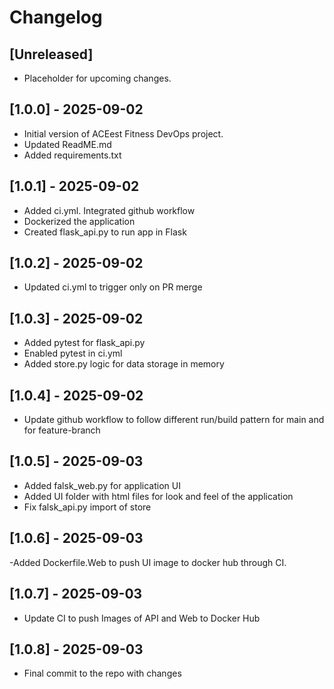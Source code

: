 # Changelog

## [Unreleased]
- Placeholder for upcoming changes.

## [1.0.0] - 2025-09-02
- Initial version of ACEest Fitness DevOps project.
- Updated ReadME.md
- Added requirements.txt

## [1.0.1] - 2025-09-02
- Added ci.yml. Integrated github workflow
- Dockerized the application
- Created flask_api.py to run app in Flask

## [1.0.2] - 2025-09-02
- Updated ci.yml to trigger only on PR merge

## [1.0.3] - 2025-09-02
- Added pytest for flask_api.py
- Enabled pytest in ci.yml
- Added store.py logic for data storage in memory

## [1.0.4] - 2025-09-02
- Update github workflow to follow different run/build pattern for main and for feature-branch

## [1.0.5] - 2025-09-03
- Added falsk_web.py for application UI
- Added UI folder with html files for look and feel of the application
- Fix falsk_api.py import of store

## [1.0.6] - 2025-09-03
-Added Dockerfile.Web to push UI image to docker hub through CI.

## [1.0.7] - 2025-09-03
- Update CI to push Images of API and Web to Docker Hub

## [1.0.8] - 2025-09-03
- Final commit to the repo with changes
